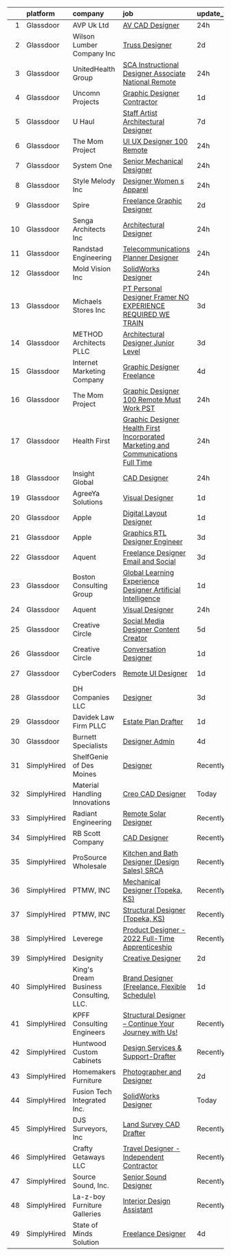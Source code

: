 

|    | platform    | company                                | job                                                                                                                                                                                                                                                                                                                                                                                                                                                                                                                                                                                                                                                                                                                                                                                                                                                                                                                                                                                                                                                                                                                                                                                                                                                                                                                                                                       | update_time   | location          |
|---:|:------------|:---------------------------------------|:--------------------------------------------------------------------------------------------------------------------------------------------------------------------------------------------------------------------------------------------------------------------------------------------------------------------------------------------------------------------------------------------------------------------------------------------------------------------------------------------------------------------------------------------------------------------------------------------------------------------------------------------------------------------------------------------------------------------------------------------------------------------------------------------------------------------------------------------------------------------------------------------------------------------------------------------------------------------------------------------------------------------------------------------------------------------------------------------------------------------------------------------------------------------------------------------------------------------------------------------------------------------------------------------------------------------------------------------------------------------------|:--------------|:------------------|
|  1 | Glassdoor   | AVP Uk Ltd                             | [AV CAD Designer](https://www.glassdoor.com/partner/jobListing.htm?pos=111&ao=1110586&s=58&guid=000001839262831fb151e24adadee447&src=GD_JOB_AD&t=SR&vt=w&ea=1&cs=1_2a6f7e6e&cb=1664608273588&jobListingId=1008173007558&cpc=42BEC95245890617&jrtk=3-0-1ge9650qbkuhc801-1ge9650quhark800-5f97c9f94f7f4db1--6NYlbfkN0BRv-Wc929RsrsSUem9Y6h8brrWFQ-iaB-Blp-pMy6VrcEQM6O4vSQyo6wkqqGAILjsuU26OlTajwT8Zt-5yn63Kw6kQNOSGHeIAokNRr4bfoaFrrQfjfDuOxhus2QZ46X2m62Ke2DWo9CUuYb13fZMUV9l_ooMnB6KtAGSrkNqa0sMG3HIp89Mw6Wzg26r_eiqmGJDNDDtZ2rTyW0U6HNWaSyqGpfamyMDMO_5VpyPhmq97o76xA-U7xJi5yZ5JYhfcSPFBrh7JOdp-vgjFqQsVYMNwBpuWTNoa5S1QFSxA8gVc3eFoKwkZF7YDPH0kgiZoPhWzH4J3aKB34qd47jW3qefpIFA3jSQGYbyxEi8xbgt9dJ_AVQco08Q8kGqe2j0FOANUXUriMIdTjIOVkAcqhYjGbV-0z-HV3R9a4kOAalcKy2HdTSSbun9s79SCPTxll6i0uq0YqbTCIvUPLBsNd1IsihZhjuxUlwpB8NkHErn_p_luLfhJQa1orxT2xc6gXp6UEIfog%3D%3D)                                                                                                                                                                                                                                                                                                                                                                                                                                                                                                    | 24h           | New York, NY      |
|  2 | Glassdoor   | Wilson Lumber Company  Inc             | [Truss Designer](https://www.glassdoor.com/partner/jobListing.htm?pos=116&ao=1110586&s=58&guid=000001839262831fb151e24adadee447&src=GD_JOB_AD&t=SR&vt=w&ea=1&cs=1_5ee61c59&cb=1664608273588&jobListingId=1008168630642&cpc=334ABAF5D42DC775&jrtk=3-0-1ge9650qbkuhc801-1ge9650quhark800-7abc73a33df170f2--6NYlbfkN0C17jCUPU3DTUnsPd_l7IRAizvOVsc_WYBq0rg0c89mOJqlvJ6QmGwHfM8IYbLq-lUc81pR5o5vTQPotX2sKNLfKA1rRk-ntj-Aw8ljJA79UqkLhS_RfyDGChCZLD0Plnk4stRKHz41oTVUgucFM-n4V_5kTr_bETKg0lnQFVOJPiSb5IwXHphy1EKl1s5yOIfkq3u-_2hcLmQPPd7F0HEar3myqYctHelPzU20PMvtNaNH8KE6jIDIlJOwDsrmqCWrdNDH-he6F6CE4oym_lUWcXHa-cLMxnKNJ-abAqXv6qVYwSN2jpaMnMkCyQurUNyJUSOQGTIUbgWYve1FEIfiznmLLHjoKGiUmXhn33m7T7ps4WIskuztypm0ZkOTfrP3BSrALKD4H5l45bugl5LJX-IByEBpdBZ1ksrpWRZppuggWJ1U-MHIocREja0NNXNYk6GFn4I4U9AT-tR8SyCR5aSdrmFFvXpi6_KMQ07_lTmSaOgzWRiw)                                                                                                                                                                                                                                                                                                                                                                                                                                                                                                                                 | 2d            | Remote            |
|  3 | Glassdoor   | UnitedHealth Group                     | [SCA Instructional Designer Associate   National Remote](https://www.glassdoor.com/partner/jobListing.htm?pos=107&ao=1110586&s=58&guid=000001839262831fb151e24adadee447&src=GD_JOB_AD&t=SR&vt=w&cs=1_7c10b093&cb=1664608273587&jobListingId=1008175201827&cpc=654405A9B1E0A9F5&jrtk=3-0-1ge9650qbkuhc801-1ge9650quhark800-d2c67fbee157c572--6NYlbfkN0C8O9VKdOj_1Zh75e9_CvYhSsWVxS1Pvi5WUWhsf4w7FIc3O6B0uG3lT5zucaQeqdTzMgLiHhw_hKxM6x9RUAdZyGzbFQmFqAqk-ACozWmr3NO5UWQ503ibmWiwsjQPiGgOw8inWH8-beFskiWB9ZcZuYww7X1C3AFqQ-ej0RjEd0AZjA60kr_gj8NO-t7oGJYaPsdD03Sjo04lUW28TArSnHLTeLZjOwFFarSXd90kz9tlh1VpbodbdPTbSKoKydcOivVz_OSuYHJI2vytiSx7lDsoGX0ElMHpGEYCmBN8rtFjVURPpFCVCppI9jwiehntKUpToqBVno8u_qmMpknDVEqzNsdJuYM7d0--QxUjJ3ZYSERRNy55JkpQlyBXMScMABpLrefrtf84Q9MGrPlwWDZPKLQcGKKC06KxMJ5tgaeiQIyK1rM3)                                                                                                                                                                                                                                                                                                                                                                                                                                                                                                                                                              | 24h           | Dallas, TX        |
|  4 | Glassdoor   | Uncomn Projects                        | [Graphic Designer  Contractor ](https://www.glassdoor.com/partner/jobListing.htm?pos=108&ao=1110586&s=58&guid=000001839262831fb151e24adadee447&src=GD_JOB_AD&t=SR&vt=w&ea=1&cs=1_372da44c&cb=1664608273587&jobListingId=1008172269703&cpc=AC285F3A3ECA6BB0&jrtk=3-0-1ge9650qbkuhc801-1ge9650quhark800-90846522c68ac9b2--6NYlbfkN0BKcv96LAN5JP5r9t3e9WCk6GBMa7XVoW6HuhSN1eWrgTftW7TMh9FQJxAv04YsPFG9lDf6NFOQvnhDWWqBwZ2HNp02zHSSKUP14_jXzNcyD_xPEmPBcipcmsqxP-xP9NDrEAgpDzotlubbXMpZRUZL1VIV8opCYti-nrHSFgd3GH3Lgn-5WzXFro6PL7qxGQKqBIO0iuSZcJNQ57mz8PtdPlkOX5i6eVgBHOH8Qe104AgEsX3MKPR4S2HV4kF0y-8UfDx1j9o2hwwkjlo5gun8E1wgPISFgXLvwBAtgWPHbsvbqJ9uTEzSQc426QrgcGntanBK544RIpkZknA5LbLdcarPS2HICorYRyxObTk_PP-8EbucpKiVXeKP9D-_ra-TiCttYPmC2KYNK_FJipQAk5gvc9FCpT9gLR2yz-BohTm3tVK8hMAufVZx538g0Lg41hRwbp3koUB_uqJX3RtCweieRkCCBY45Mv1YseltTJW5lvz0bb48kvjhVuuJdVNjZyjxord64w%3D%3D)                                                                                                                                                                                                                                                                                                                                                                                                                                                                                      | 1d            | Remote            |
|  5 | Glassdoor   | U Haul                                 | [Staff Artist Architectural Designer](https://www.glassdoor.com/partner/jobListing.htm?pos=112&ao=1110586&s=58&guid=000001839262831fb151e24adadee447&src=GD_JOB_AD&t=SR&vt=w&ea=1&cs=1_eb2baaf2&cb=1664608273588&jobListingId=1008158422934&cpc=6193B0C32834B022&jrtk=3-0-1ge9650qbkuhc801-1ge9650quhark800-28429ef3067ba079--6NYlbfkN0DdoLzd2nH_jHSLwr2EyTkavNA8xpnfBmQyA5D2SPCveIstByWqgi2KSDKasltwxyfxctkgsP-HOwOdSWhEHutSr9pl1BDh41IUZiravzOsEg4BUKUHZBBfsGybUratl0F9CtrC9DdvGVee0K3CHGdDTLNI56tu9C1qauDIyOB79jeZyTlP80d31ggwwOcbDucXrD8EnewBJrDU8QNloaHJInbK99hkSkqSTukxBdJYvfg5keU3FnL-wgo4ad1vAPPZJSKSc5f-IyPxuIF-ITduY4p9Q3ewglNrfgwXK3d6_GM2rVDmVuFTiVpbvJWaZ7JkJYd3cO2Wl_tftwREq69zk7a2kZFoc4II3JKIc9erQUOrtdXGjpPe2vLDy7olORgglG39nZpJ8TXbTDiP-H3CxEBiC9i_4mtcO0wYN0aD08izJscT2-BD0zHvouKosX4qCEGWWuuSjt0u9cQZWmAvwhs5H4YDqtI3Q4MOXEoa_0whyzL2agAp4HI0b1m91lZRENKMSqrBARkawMTXcPHA4Ra3zjtwxsc%3D)                                                                                                                                                                                                                                                                                                                                                                                                                                                              | 7d            | Phoenix, AZ       |
|  6 | Glassdoor   | The Mom Project                        | [UI UX Designer  100  Remote ](https://www.glassdoor.com/partner/jobListing.htm?pos=126&ao=1110586&s=58&guid=000001839262831fb151e24adadee447&src=GD_JOB_AD&t=SR&vt=w&cs=1_d728875e&cb=1664608273589&jobListingId=1008175658293&cpc=FB7E4A1762AE5BEC&jrtk=3-0-1ge9650qbkuhc801-1ge9650quhark800-3f20cde7bdae6e93--6NYlbfkN0BDp_epf89aHDQhKpPegNJQ_ldQpEFZQsM9OcONMGxWx6pU56EKHF58QjVdAUvn2gUL_vkDbQLV7dAHA4DvaPm7U_EWqD3fRAhwjtEqdcUWYu1T25DdvT5WYZIBKOfgeg8mqKEqbamlYai4qZQM6iH_ecBn7A0hA8odAe_hG98BIqc8gARkeQHNpaNdr2lWG_dZlWawM2ebc-vjxmNaN1SxEFx-24d7QCMynS2atgMZATZN0yIvikNkR-AT2NrOOg_iezN1KYZvqT9t44t7lUzd7GthqLWX8nkuFs7gfkJ9CAeREBnuhTxZEhJpyXCtLRfbolr1qvmGlxzwrIDEFsz--grVIRw_onFlS1iu1qFBcH9WKyIEgbWlYPeiZT97xgbkek4TFFP0tKWslQVtBMz3ftRXrDj-7wOVdzRe6sgN6F-A5q1gOzziHn05WkbJl7o9AfdgNF0Ue929Ge7VSPookC52fM7iXFiqIB1MflNldZyDJ2jbNILPqsLb3aoFJu79l7i3LontzUFvsiQBpnxdo7GErkoBEF29D1I-BJ9eY0xnh3y8Ur0x_PwK09KgD_9Yl5yD7g-_BA%3D%3D)                                                                                                                                                                                                                                                                                                                                                                                                                            | 24h           | Remote            |
|  7 | Glassdoor   | System One                             | [Senior Mechanical Designer](https://www.glassdoor.com/partner/jobListing.htm?pos=118&ao=1110586&s=58&guid=000001839262831fb151e24adadee447&src=GD_JOB_AD&t=SR&vt=w&cs=1_5fd6e636&cb=1664608273588&jobListingId=1008174751614&cpc=A356F292FF34F670&jrtk=3-0-1ge9650qbkuhc801-1ge9650quhark800-4b607db557c2e22a--6NYlbfkN0AXtvPDqDev6liskt-h_3vAUEMM26GmMOlWYCAn-kvNiZzopGGRoYPEKK3mXgjZYiqQ6_Vq5aH5LDlbXcsrtLw32YmvrS7g_NfQ3MXFWUI--LvjiogwtJm6WB-3tAIp38ZxpE3MPEHB1Lzv8aXS8AdI_NbrEE42mRIcCczawR3AjZD7m0b5ldicqV9YITpTKCgPW35E-dL2LFV4z-BVRIhhq3KjOYcMUUEqfn3VszvUan-rSOVid5fqsKTt7qCdltdhFpR2gMxEDwKSlZPZnGTwHEOt_BP5YwvZMXvg5z8O7av4I_Pp9BsRGiktmcudqTO5nfanIWKE0r3LgYCtR2U1a_mu8nyZE7RtSmS0pK7FhamZMre5hJn1I_SDGIZMGbtzsQSGZhvl1kItq-mFB5SI6t6n___uuQhVPDamhnPOgm4VMYtrjpbBBmpUDehUWIDpaOd0fpqiCGzTqtlHDgb5HVo_i06wMVjkclENBYixZEZP8wtEqza2BifInDQl9Nvi4oDpJ_wtXVfwMYd1w9cZD5kLqh_8x1t0DnF5Gzi6QWWsoq2TYgwnnfY_8diDAi75mrpOdPFdwOPEs0DOlVQRyeoCgZLj99uwYiZvqxJuHQ%3D%3D)                                                                                                                                                                                                                                                                                                                                                                                              | 24h           | Pascagoula, MS    |
|  8 | Glassdoor   | Style Melody Inc                       | [Designer  Women s Apparel ](https://www.glassdoor.com/partner/jobListing.htm?pos=103&ao=1110586&s=58&guid=000001839262831fb151e24adadee447&src=GD_JOB_AD&t=SR&vt=w&ea=1&cs=1_e97f6a3f&cb=1664608273587&jobListingId=1008174827057&cpc=C63BD00756FD6F58&jrtk=3-0-1ge9650qbkuhc801-1ge9650quhark800-3169efe15ce41157--6NYlbfkN0DAFse7BcGUuVAN8m3NgtNYNI_Bbe_-zZ5ig5FCSdS5jd_c9WQtZY2E_AY4uVboHCKhgj6LJqHOkkxKNwjBZDydDATQGp6S6hsPUJ33WvvhWsb7IHKsV9k_ifOgCG3qiVHQ6xfq8uFjnRRrICEw58eq0VLOFV55TDHn2ltb5ntwZsw0Bt2GF57fxT2NMeycKiJakz4FUHUqtrVSyOfvDhDr0yJs_qqTCL2ouokeDxrEdAahFMjSKSs8yENuUo-n69rYMfutE_e0JJI9mRkJfyAe9n_17l_nkMetr5guRxBhCA5k3J-q9cTOOsLs4KmomePYaXqoKxVzJqlAMLf0RQ-SM6AIiReBuP9xilF5wjDm7RozgUK3Nh5IrPrR5zwhAGIYYAGt3OW3g4wlzdV3JPvPEqVavLtHzwJ_hL8vNgQSKq_KaH1y-kG0qltD4IFLWa7Bp7P-Yn8Qbp2Ev_cO16IKlUmEC6GxjHKm8SxalMZ9P3-QEspA6SG0Mps5a2LI_2cVth5Gv7KAyw%3D%3D)                                                                                                                                                                                                                                                                                                                                                                                                                                                                                         | 24h           | Los Angeles, CA   |
|  9 | Glassdoor   | Spire                                  | [Freelance Graphic Designer](https://www.glassdoor.com/partner/jobListing.htm?pos=115&ao=1110586&s=58&guid=000001839262831fb151e24adadee447&src=GD_JOB_AD&t=SR&vt=w&ea=1&cs=1_d7d06675&cb=1664608273588&jobListingId=1008168176401&cpc=AC285F3A3ECA6BB0&jrtk=3-0-1ge9650qbkuhc801-1ge9650quhark800-0a7693cec2d415df--6NYlbfkN0DeAJW0m2c6RRYZ8mDkAfiRHtRiJ0-kxkQVsAadI3fnKOGp_QxXvzZMVjx73-hM7tPL4rGNIGpIvNxjZDfZ5ASMlZXRqYXSdvBzYLMPNTRfPsz99QAZZlQQ-qg5zLdJfFnCV8gtIYLEdgE60hk1CYz4D1aE0u49Aa9-RqNuCdkbHL2e2NNbaJB8aHifFsxl1vBShq72Z8nZPTr2nAc_IOvLurAp4leEiRkKkxaIidyNzGuPX-OVt19SDuBxmnqn8SkVFtYs5gipDra3HL2C6aEj0iALde1NRrEB_2Trk-U7PMC8zkIMAWoMWomDaFbh3n00fCwIqT9p-cqEmOCkX3NMlwXrpYHSVopb2KLAM_7jpmTk8jQMEvjHYj2SWyRmQk0Eew1Hyc6m1GBgxo4VpYNkMh9Ps93CauYkhGg9ivzqnGA4j6kJ4K0k4Vcf6eg8myeaBBGfZJnWQG-rpg7nrsH-LelwRBjurXcNQMbAN_mvmyILrYFDiHwTRDVV4x7NpKY%3D)                                                                                                                                                                                                                                                                                                                                                                                                                                                                                                       | 2d            | Massachusetts     |
| 10 | Glassdoor   | Senga Architects Inc                   | [Architectural Designer](https://www.glassdoor.com/partner/jobListing.htm?pos=102&ao=1110586&s=58&guid=000001839262831fb151e24adadee447&src=GD_JOB_AD&t=SR&vt=w&ea=1&cs=1_272d44c8&cb=1664608273586&jobListingId=1008175613856&cpc=3999BE48C643E528&jrtk=3-0-1ge9650qbkuhc801-1ge9650quhark800-8a441f4a4b4d0f26--6NYlbfkN0CiofGOeT0RP2QDFJUipuebuPSM96wGWIVOZu9Cgd2iQ5P3NOklK2evfwIjNW_yavrZUCxqZaCRlfWo6NgKp2MlOPZK4cYpVhP_-4BQrBfeHnMUY2-68USzjabuDo6NVsF1EY_ctU9j7ISGxm5io8u6lSS63_Dk6AgJk_bEOAowuV4LyrK5-lx_QpHmTYAcVLZJr1tsHsr544Okc85tGjKtSSrWyj0ROMPNHWOLqYblgB1WQURbVF919GvrVDToFl7gaOmaQh2S49isIKIwWHjuJq784Ua59cYpcmzrqV4eZxdCQ__CAwnZ0-966w_hEXU9prVfhhwB3MO76sth4SUpophsaVZx-vHPQcxMEdlfBqUq7Xtk-u4cbWNxXT0QiqjC8UQr7aaCUaONmU5K6qlCMzQ9PQSLAdgGjVx-MlohZQlDDIEsFnPhekMDRCiXac-nYsypvVSOJz03vig8-NX3BECpcr1IFPh4JB_iiIYosnHrd5eRjmB4Hg7Nx95q4e8H8ykT7vJhaA%3D%3D)                                                                                                                                                                                                                                                                                                                                                                                                                                                                                             | 24h           | Chicago, IL       |
| 11 | Glassdoor   | Randstad Engineering                   | [Telecommunications Planner   Designer](https://www.glassdoor.com/partner/jobListing.htm?pos=123&ao=1110586&s=58&guid=000001839262831fb151e24adadee447&src=GD_JOB_AD&t=SR&vt=w&ea=1&cs=1_3a54da26&cb=1664608273589&jobListingId=1008173932895&cpc=F4EED0218A761C36&jrtk=3-0-1ge9650qbkuhc801-1ge9650quhark800-89694e82d7dbe213--6NYlbfkN0BDx217eft1lC7uqItkaModCFPNh_e0lnHdKkvEJecXwu4gIqA7CFTnvSYR8MShG5Z5_30_79xdadNZNHmklkmIU8HOmwnkjYGGMbySfrRk3F2q1DRu5K0urF2889sxIsp2qZW0mimLZ2Pmiri_z5pOigPe6xLPPzagRI0uLWpuz0A_JaIP_-TkgQkDj05ASVQd86_K_13CHxQYhEpn1SMBVGKerxEf_gYywEQVzqmaNwabwRJtHwnNVRRe5lypyVaUjvs2gb1mR6rolm8HBvci3OUhPZS8XaWIoUwiAFb2gpQ761-dhk1b9eYcw_RwyvI8_K_ls-Us5sqKhbTvxCt045y85FSCgzjhJuia_WMVkBLI5bJMs7fgBVYGkdeGbqExUZThe6sMFBfv3tu0AZT2hB9eZXaLpaAggw2AT0x6GRX-kHl2P35xM-TBNggV1bkqY7QAlry3N3ef7oe0yoT1NI3j45R728OVkleeZpNjZZCllzLPwdMtJmoIPdNSp7fhEayPuNdCR6uBaYOSTamNniIDMBfq6p1vsw8wjl-hkyokh0Rg44-8Krak-Wc82EZqveCJRGccDt3Bjy3gvUz_MLUwf3mOAquSnPtvH63S0VtxMkYab6CIKzYKnpp25MQFXX1sqgzChWDp0Isg7ewcBwqDSVk_jBU%3D)                                                                                                                                                                                                                                                                                                                            | 24h           | San Antonio, TX   |
| 12 | Glassdoor   | Mold Vision  Inc                       | [SolidWorks Designer](https://www.glassdoor.com/partner/jobListing.htm?pos=101&ao=1110586&s=58&guid=000001839262831fb151e24adadee447&src=GD_JOB_AD&t=SR&vt=w&ea=1&cs=1_8d213d6f&cb=1664608273586&jobListingId=1008175383038&cpc=3B453408E5782294&jrtk=3-0-1ge9650qbkuhc801-1ge9650quhark800-8ebffd29158ba620--6NYlbfkN0D4nuovUOU2dPryPr7-xanE7ZFWASvaSyNm3BqXIbrO0vPIlxfCXenSSxBkWyXDsIxwRxslXSeZDItaHxj_YcLkW6fYlvEjXIyrMrgGLTFoAKX4z9UeT0HrW1E8Niy2E-ebi-SkgErqNfmrnISfQHt9b9COqPOHkzN5mav5f8BMsG_65YuJhME8aux0yCB9ohXRKKPkqhpPZ-A3saJXJZn9_6dAZiYqVD17PU5iuZ-bDWB5yFtbip6r_T1M3MsyWuN71B-tqdyEh8MFC4RsNXwlDxWRCkO4MCMcpOhJWl90a7je8RG17RywW9lOhEYxqH8t20TuunF2pDaSjhRJqzbVszQAaZyPQZYzLn1hdlHjt3LqMd7JpmtGbdoMpKyxf3-H4-SzVXktECWzMxEsi7KzOTKSTD8LxYso49-ew-TeNpPRfKuzdJxUL48ATXL_uhJk04FrnCcXvs-4MQjuTdjDyPBbLgnB5sJL6zTNQLLM8adh2kttR0WpBgnpCAjGHa41nKUg8H82tQ%3D%3D)                                                                                                                                                                                                                                                                                                                                                                                                                                                                                                | 24h           | Lake Elsinore, CA |
| 13 | Glassdoor   | Michaels Stores  Inc                   | [PT Personal Designer  Framer  NO EXPERIENCE REQUIRED  WE TRAIN ](https://www.glassdoor.com/partner/jobListing.htm?pos=119&ao=1110586&s=58&guid=000001839262831fb151e24adadee447&src=GD_JOB_AD&t=SR&vt=w&cs=1_53aef888&cb=1664608273589&jobListingId=1008164564686&cpc=6FC5BA77C9A4CD78&jrtk=3-0-1ge9650qbkuhc801-1ge9650quhark800-c333f386c95944aa--6NYlbfkN0AOFw-YaceyPV1V2kprHLZbtLl7-eeXaDc6_Kczxv4djvGN8sdqDFgpDEA7DhbyNazHB2sregEVs3fgNkukfRYt1uLp0aBNRj4FC-uVyXk8a0RF8EPWfDeT3WvyUSj1rgTuR-JvlGOTSIH7WuApohhzMuj_ColLvJUDXOOeNNpZMxL4TC7SiKokBKBbp4naUFjSWX9tnFeIs-LvIGzCJAutznGIvyRpR1hdea7VdUe1cTpvNLmNDOIR3hj_jmr6xGmh9Hwl2ILqsCL1nxvfd__9t-2iA5QkUQ_6YH6ytUTUBJp2tLyw4ZpvhmbkDChT9uKs12gpYa8qP-ANbOOnFX9yozmdgSphpzA8P_T5kirmpfo5CSbWd3k22-gBxinOfyoSwBYRkUy42BhYoFF0R7sdj3dTgmKz9u38XQN-Kn_djMzkHgAvBoBD5pU5tpWwzGdhh1RVOKg70uFV2pTrif4zpycRYz35fc11vsaAj1U4kUX-7AdrrtXSa2E-cfv4Oip1DJI7VhaqNzBsRsu4RCIhyW9qQyh04m9LnPUit5tm66isqi07Qd4TFrdJyZ-y1zTTR5w4b1Pi_7aX56ZZ7JY9n2Ixn-VWF720SPE6uHvmh90Ll2B_FS3P9hy7G1Zz3ok%3D)                                                                                                                                                                                                                                                                                                                                       | 3d            | Jacksonville, NC  |
| 14 | Glassdoor   | METHOD Architects  PLLC                | [Architectural Designer   Junior Level](https://www.glassdoor.com/partner/jobListing.htm?pos=109&ao=1110586&s=58&guid=000001839262831fb151e24adadee447&src=GD_JOB_AD&t=SR&vt=w&ea=1&cs=1_fa62f349&cb=1664608273591&jobListingId=1008165302403&cpc=9952A63AB06E78AD&jrtk=3-0-1ge9650qbkuhc801-1ge9650quhark800-f9dce6c78ba47d22--6NYlbfkN0CO3DEfAY9A68AIVwcxeRGvQUfeLcLgbZIyCfLEHxv2SRUguGQXX01tUzENjghuhaQHQuA7KkMCqbvHtt6pqHIQQT6og5MPzlZ_kzal7oTMeoRhvxRx0zTISGet1tqd_zCozlq_F1wPdSktW57OBvqQPerhuNmfKO-sVgu6iaFQ-nnb0RbS8hEShM3_Stgp9dV0nkgoXcMrE8B6hKQE3AUXf_8Bfa2E30lY1wW-d82WVnEbnyZsF_OrUAe10lWGO66prV_3IdudbpRni_L_r1y3GjHal3TTd2aPvQf5vhQkDNf_X1OJz8r1At2cW-1GBvvYg6mJPfSk1y3wB-et1KFWc5gcTNAnmItcgDK8DKgobEByagZGZalkVWYr5YJHpp772FZK1FnSmWD5fenffnSujCTJQ7EtBS0t5kJHl3DXf5E6S-i4-kKcWBOmW1VDTq8I-znO7I9ntiWYa5WuJYbzl9XvRTr0gizeaX_KsUsP9-HJErKVDgGb4cu2am7H-ChhfLPOPH8Jcw%3D%3D)                                                                                                                                                                                                                                                                                                                                                                                                                                                                              | 3d            | New York, NY      |
| 15 | Glassdoor   | Internet Marketing Company             | [Graphic Designer  Freelance ](https://www.glassdoor.com/partner/jobListing.htm?pos=106&ao=1110586&s=58&guid=000001839262831fb151e24adadee447&src=GD_JOB_AD&t=SR&vt=w&ea=1&cs=1_7e21baac&cb=1664608273587&jobListingId=1008162849349&cpc=2CAED5C921A5F994&jrtk=3-0-1ge9650qbkuhc801-1ge9650quhark800-5763591bcbfac8b2--6NYlbfkN0BEggIPgECXEIDbao4baGYYSiZx27ICahiuxTdIUCTSXbr3urEsxSQi-x_zbBUWymnBW8nuCrIjxo6pRpR93yuciuuESCUUyNYKO40tg9kDk1gTF98Vp5sznYx981ns46ycbyKPYVEVswMQ2m0FFr-7D6RMr_F5mbhXF5_iSQtOVdpHKCTYPfg5ug-lDXSuJnQnVw3JyRhodmPwEMpKECGJUwH8Wzd6nrD5ErqPajr-9X8Ys2Ydu1cRgp6mkAAK4neLLlc94sK52nkKLsEZ0Xvv2xXbIRPRvHICXZbiiwADTbf9RZq78pUCQNrWVo9PgJWoaYztSt8VCqUJqEXtS7zcVWx3X1-8bIhae3KXKj2JKKOkjP1BMmG-Ii3V9GvyMv8iP7nQQjDG506uCRUhwlp7YwvCqOVRm61Tqgb2CqpgsQw727nz0y5EqVtT0_YPgGpTR8UYfTFmDCtQF_c0SY8cR1V_E_YoAyb8tdKepHscGt3cgSmlNhJUtvCJpTjd6XfDyrdWeIB2Gg%3D%3D)                                                                                                                                                                                                                                                                                                                                                                                                                                                                                       | 4d            | Remote            |
| 16 | Glassdoor   | The Mom Project                        | [Graphic Designer  100  Remote  Must Work PST ](https://www.glassdoor.com/partner/jobListing.htm?pos=125&ao=1110586&s=58&guid=000001839262831fb151e24adadee447&src=GD_JOB_AD&t=SR&vt=w&cs=1_6e83b433&cb=1664608273589&jobListingId=1008174906625&cpc=1CBFC3E34E2A31FF&jrtk=3-0-1ge9650qbkuhc801-1ge9650quhark800-be9b63d85c896383--6NYlbfkN0BDp_epf89aHDQhKpPegNJQ_ldQpEFZQsM9OcONMGxWx6pU56EKHF58QjVdAUvn2gUh2hLNM1TjGC803JXXZh-gDZK_AAcLDi1B_3U2qZzMGE-XSBvR363kXOGi6fKIRH_xB2xFgIvCSTOGpWmxtuFDnDlRbJoWZ2k25dmsBa0gAmbn6jzQtbOGHI1GiVCPkIqWRe6CWyADDNSNq0DDdnphQHe2ncxd_HYvAxRQEUGa_0rUUBKsMDKQLmCW1TSndiASpfY4uW1gZ49ysQKlGPdgo29f18RdHbQMio8XMS70AJxKwPW1ozMWJA-0FVohRqeKM6hyHT_w5pIyGQvGTTqIIHaCf_W2J5Gqr01PH8bleYMKNCW1CvtBvdMMf6mTfewRrLo9TvKStBElN8CMfBdN1B6GFimU7hXXFUmuY2J3WulwB8InciI_dELhw4D6ORAh2gm_SpbkQJ2vBXZmY_Aln6kUgcwRQPEakiVvKusCFpsKDjsMW-ZNuegRL6SgErpGfaYz_01UASzvEMGAEKd-ayXNivTSX6jCXVTpzAxLcg2LdEdWO_Q4xSfRfAGaFcrNK0VW0L8c6g%3D%3D)                                                                                                                                                                                                                                                                                                                                                                                                           | 24h           | Remote            |
| 17 | Glassdoor   | Health First                           | [Graphic Designer  Health First Incorporated  Marketing and Communications  Full Time](https://www.glassdoor.com/partner/jobListing.htm?pos=114&ao=1110586&s=58&guid=000001839262831fb151e24adadee447&src=GD_JOB_AD&t=SR&vt=w&cs=1_efb0f422&cb=1664608273588&jobListingId=1008175925609&cpc=4F748F1840550ABC&jrtk=3-0-1ge9650qbkuhc801-1ge9650quhark800-b4a62673143886d4--6NYlbfkN0Cx0dKoglBOZMuCAl-7sYW5L4stdOsXcwizVGtv7H01lcuXxLqW8EDe2jvlgjmrU3wfZSsP0xk2ATenb-oFUYF_duTgzboNwu69hi3v02fI33ShfBvs77wAgfKTNR6AVMysZYERA6lVgVZdQUXr8QJ6F7HvdH_RmN0rOGtT8ahSqXhU0JJttkHiPnjl1e6CqpXBdH1IYk20_jnRjCUocQmI9Bc91IDMKb1u1n431d-3H8smwcbT8NqdvOtCWU1B3gihluAf0KFg78Wx3LD8EkASGWvdy2CGriYJz3UdX88v4K4yizqehgtuZ7BQI85vniEDiBOWRFOkguQ0K9XiX2FmOW5tt54yYCX58UPvWkPA1zo-6ei4LQWbKhBc0E_FbbgnWv6tRQSUzAeBGoGS8YwYn23tqj8FuIqFofOQQzi9JEUn-yRrkU_FtEDICxYC4kqvgwea7lBqCkLwI36lQXfmnBKM9gwxfF6GctnJFp5kzeeePT8-28rwedIdOH2xbqwOyD09vxNrBPjwVYKVGL1BErd1utUFe24%3D)                                                                                                                                                                                                                                                                                                                                                                                                                  | 24h           | Rockledge, FL     |
| 18 | Glassdoor   | Insight Global                         | [CAD Designer](https://www.glassdoor.com/partner/jobListing.htm?pos=122&ao=1110586&s=58&guid=000001839262831fb151e24adadee447&src=GD_JOB_AD&t=SR&vt=w&ea=1&cs=1_5ac6eebe&cb=1664608273589&jobListingId=1008174012517&cpc=AC285F3A3ECA6BB0&jrtk=3-0-1ge9650qbkuhc801-1ge9650quhark800-8549f5ab0724e8f7--6NYlbfkN0BKkHZu3wF05EeDimN_p6sYpKCMArvwa95YdH7UpkaBCoSUOkIYlUzfXy5ApT4Kkb7iJYS6FEe4yCaxGcts7DWTENUpGq-Xud6yO7U3qp-aAMjHuQIqlZEhQ1EXyZBcb06CvzuLGw-tdzLi20V-BEaxrdSMd0E5vIp6AT8yVaJl_2O4jnyuQE8-QP6X1sQtfJL7zX_Prt26TLQ-_YMPgiMyLR1_wegXeGFpj5QFp4Tj6QO420H_yUaW0AhLD3bNEWkGGhaGqMqfN88i-9j61Az01hXf26kcORWgytd3AYTg1hwrVzltmQeqY6kpM9dsUL_fKsAL7TXnBNj27s0NrvY3Bu8jRP9lPtHfegC5waT9bLCC9wJklZvoEtZvG4wpItS1TVQtNaoGXmKEno3ZPESNBHoj0bsKSgN-qm8CtAv19ok_BXzdPfG363VDDg9mkT_XqQCXgFFOSNf_uX9m04bfIMydU5GJbVbQOUG8JYl4C9eHvebEe1x_)                                                                                                                                                                                                                                                                                                                                                                                                                                                                                                                                   | 24h           | Remote            |
| 19 | Glassdoor   | AgreeYa Solutions                      | [Visual Designer](https://www.glassdoor.com/partner/jobListing.htm?pos=104&ao=1110586&s=58&guid=000001839262831fb151e24adadee447&src=GD_JOB_AD&t=SR&vt=w&ea=1&cs=1_e544e777&cb=1664608273587&jobListingId=1008171370007&cpc=8795CF9063CD573D&jrtk=3-0-1ge9650qbkuhc801-1ge9650quhark800-6628813715290579--6NYlbfkN0Dwb_YIohz4zuU9-hizYTxpAJ9-qZQvsILXUPhgrrTAx3rzAG8rbA4JEAvZWnQch_pwfTg133gyuCZlIGUqTa_LcsIQj2gEcCE-_TS1GvFqGTvkteBxDZzDSPPzHh85m-XJvFnoH9KTN9O_Qu3svYpr6ZGGgiQji_eKVd6LROsZAo8glXCqQAHJvHwuFsUvtH4KIawltbq9OGccuqPjEUmY2HUffrXfFueIa5fDlXLYMfwYTlmqESXA9yQzmRJlmX35RDf-S1fVzyh-RlsxH42r-ktXXQMK8NDx1Hd1hQqw-BH3l51LGihz5b-c9IiNKTH0es31Xj1S8uRvfsB3kfbqNUwL9CdW6gcm0XlnU0AdJYOeuu_x0Lgfttdz9mOK7k8pVF91TPJL-BotUGEGQIkjlVCrXPJOh5g4SXhE_j51X2EY8so7J6EWPYp8pqm0ILhA9RV4OVUVYU2Qj6a7sCc-M0dZ9gTGgHwuD9-d9o3X48Wf1WjvbeW4WL8C71BOp2I%3D)                                                                                                                                                                                                                                                                                                                                                                                                                                                                                                                  | 1d            | Remote            |
| 20 | Glassdoor   | Apple                                  | [Digital Layout Designer](https://www.glassdoor.com/partner/jobListing.htm?pos=105&ao=1110586&s=58&guid=000001839262831fb151e24adadee447&src=GD_JOB_AD&t=SR&vt=w&cs=1_ffecfc84&cb=1664608273587&jobListingId=1008170405836&cpc=C4A69CCDBB3B9599&jrtk=3-0-1ge9650qbkuhc801-1ge9650quhark800-0a6953d018dba335--6NYlbfkN0BvKrLyj5gPmtZO9T8euul8TCxuuKNOtzRJOomxnwSEodTz2Bc-sPZlSXfvz6ygy0spBDHU6Fvn8L_gFRYMe9OzSvyE2rPQY-OfTdFzoYBiXgO9ISFteBcdFXsgr9JajkRTi3uNYPsNGyY9ZnCYYeXW7mHpeiyPpx81xUxlWIOzZoKJ2r40VMT-OrISkjeT5IRYf_eGLmH2dSPRAODl3F4LjVMVRSJ2cyLF6GiMtGHIyTvTcnB_1amlEmEmROGTUlV6N2Bs1SYPCG_WshtAydttKfpID5fFnpsE3eKsR3K7StDtHX1bs1LqgoAv0WXQM3nUQtZdqUNXhKFcIH2jaHW1vt64KsPGStT6CuZQUjFL0xHFUqVrrpCPoTqPWDNTpmFdZNosCwZ0FGGYsmA2k_aubkKJ1hLVspvqYtDYd4oeh-bV1Z53qXERLRPJP94rhBj6OR_s2jY_vOJe1cgcm0bSDfjY8xBj8ZD5MInSrHhQD95NsE4f0zkfvZbQZUmZj1tCldi3DBWwqyrhiXBBxR5dTLqAteeDIBSBDLXegDiCFilkWvc_8SK5NZJgI7WGYXT6mSEitWJP2W7cw5Cqgjn-B9akIZp7Ub49QqQNw6NRjZkYne7k7tjM67lgKFmQc78shp2eQptSHB07zo9EpZW1b_hLsGX4SMnZ5z5nqDzL-xq8IUtnmQgZ-wF2R3hYUvin3see8uoYTjDrcGgAsKVQp32oN_7uWdVgDf4RWl9YUsGNokegMdzGRk-7sokd610SJslpwMuPtSctF172eqNXBKC4gh-IpTPFvc1l_PPpqbPRdBK8-ne7YcYqk1tBr4or7P3UwCgEgWaHna0Vt5Z2uaBMUUdhD4tTdBIES7w0a2TtaCKaGb5Y94s44RHRTpLcFl0z7DtOPXWwrhL39gjjb6dD5MoG2y3dnPPQim-5SmKbV78_stpgCUOdsVPwhSrKC_pkltaYFA%3D%3D)                                 | 1d            | Austin, TX        |
| 21 | Glassdoor   | Apple                                  | [Graphics RTL Designer Engineer](https://www.glassdoor.com/partner/jobListing.htm?pos=117&ao=1110586&s=58&guid=000001839262831fb151e24adadee447&src=GD_JOB_AD&t=SR&vt=w&cs=1_fc7d0d68&cb=1664608273588&jobListingId=1008164708836&cpc=451933188B21919D&jrtk=3-0-1ge9650qbkuhc801-1ge9650quhark800-4dd8b73bedd00909--6NYlbfkN0BvKrLyj5gPmtZO9T8euul8TCxuuKNOtzRJOomxnwSEodTz2Bc-sPZl6wy0zhW4OOkGjLWA2ZaO6fowFHOXRT-e0ttVVvfH5hr6o4BAf2l-V8YNTQ3dmo-OEVNP8aKIQyXuy_KXP_s2gfGkQuESET7IEmOkvmNM8QDA5EiXd3v3FaFy4temjmSUbXHm1qVKJwkPmZGDTtcigHiMY4CN8ZRzHI0KYihbC1h5O8PS8QWzWkWY0o9XS4wfQBBG-ZR3_kSBEioaG0SmknLGohVbC56J8ECj_ly5xbzV8q3fQ38Oc5y5IKf2x_ISUCNbt8PFD8clHLjSePsseb0VIaRD-6ksDcU9LX0eC8e_W-QeKNv_J7jYzsfuOcSR_vhzR-OWeuaQNE9OZYWPdjqq7F5sio6K6l5eoCM6Eu6YS2ftdfoX2pUP9IXIf2jSaw-XpHSPBOolNshABrfoz22EOQtfLPCI5LkKc1VpSd-RJh50XXH_8afJrccR_uAts--grG-mjQYws_ZiEuy5V7ugj6O2vsffUQ70EHVdf15xQfYfFW-mu0WSmbCQ_FXDNTQ23Mtrkjzx6uK1JbpNCMeCBEKz3McjnCiEUyH3Y7fQxPPU2XCM8ls_607LMk_RuocD7qSkHMwBtqf7fvWreMvzb215Sl5hbOow_7eq4NmN1UGBNlIelxR_WR5uTP7uBtXyak36ujv_dRGjXy8Nui75-gVwxRtcOBnVGOGyhPoDN8LDaTnz594xDr_GRqJNUQSSBS6ML1WOSWjto6JmVJNrYDcEXRKHFU8dWgV_u76rxX4j_2GW0mujBXmE5jmFMNJrYTuk4nXHC2EfhDriWqFlJRMlwCw2radsGd5M8K2z3obxmnK9NyeVKPJ4rcWxblNK6uhU3It55cvg7Xkki3I2r76kAZzXL1QHwj1_VNBiPMjF9OAmTVTMyl1JAeM34Uw1nP7WK9CCKMPlbSKZDCTxTwMVd8cd)                      | 3d            | Orlando, FL       |
| 22 | Glassdoor   | Aquent                                 | [Freelance Designer Email and Social](https://www.glassdoor.com/partner/jobListing.htm?pos=129&ao=1110586&s=58&guid=000001839262831fb151e24adadee447&src=GD_JOB_AD&t=SR&vt=w&cs=1_7ceb49ca&cb=1664608273590&jobListingId=1008166263396&cpc=2CAED5C921A5F994&jrtk=3-0-1ge9650qbkuhc801-1ge9650quhark800-5fefb7ee0ef75b48--6NYlbfkN0DMrcEu7yrtATojKJA7cEzGQ3FdRGWLh0CZQInL4ECGI9gD0Wolx9R2EDT7B77c2cTl0x_oT4u0VyXWboOgp-kNsmrC-BXQzGbukCyHrpIqS7WraI7mLIyqWQP5Eh8D_rrc55GI7g_VYXShykTmlCEn1wmEnWZ4v73tWysc0qiH5o4Zfu1hmJ7jx8Px31E-UCNsAhUA3iIoe48VM69mJjTElE2jyhJKckZZp8DuvMP5s6OlTAqoz9wFadUMfm7WN6HMMajUANC2aiN53bgAuWcfdh6zklfiA583-AN0c0smhkBA5EXlFOegbhOIeKsjnehJHCjS4p5f53A5JgNwpCL5Z400zuDy3j_Nmvc8f2Nh6uLySsSfY2OHtttkEs7Up4q1HvLDSOQ703VRC12ftQZoEySnZZE60je4L-KwrnfNoP2njN4ulv9A3ns5MAx1AUN8xzLejV2TbBPNBK96n46A)                                                                                                                                                                                                                                                                                                                                                                                                                                                                                                                                                 | 3d            | Remote            |
| 23 | Glassdoor   | Boston Consulting Group                | [Global Learning Experience Designer   Artificial Intelligence](https://www.glassdoor.com/partner/jobListing.htm?pos=120&ao=1110586&s=58&guid=000001839262831fb151e24adadee447&src=GD_JOB_AD&t=SR&vt=w&cs=1_f41d7356&cb=1664608273589&jobListingId=1008171600209&cpc=3BA4CE39D5B5DEF5&jrtk=3-0-1ge9650qbkuhc801-1ge9650quhark800-181596074c43b34e--6NYlbfkN0BRT_J8tESNZROimpc0WyD7EGfhllYDKcBPIyLxids1TeKgQJg-T55VMhHEMJxayUuaX2TZHGhxCotHowRHwOJZPd1X8SqhCpbUHUKcoWB5gWyIFGHrijV9FCjbR905nwT1zvhUyrqq1C0HwVC56cFLLcZEi-dz7eHz49Zq3-ogMsF-TfZxo1NSne2j5_pu8N-wy6WWtkVQT3JQopY_VpxN50XMZz-41P6DuGGCosLboHHuUnJ5KBidkYdzNZLZNLiHyxIQ9SrZqKW2JGGmtsMATH5sd03Vcbd9Tul10cfWNlCQBVbUrLPcpGsOPcb855LU6hbLo9SvOc5Krx0YXIbn2DO8BF8NsCNcQ0IWdtOLL3ikY3OnYRsjHGPhqJQxx-YPU0MPfRLgxyGYq9LNN_QVqmc3fKCWO6i1gfWKTQaW1IIjD9qcvB1AXZGdKR24dj4YYt1vWVemgWCYRKQbJNFaudIlB0Gqx2jmUKdvGb_wZ8v3G7tA4Ez4zVu2GklxA7o%3D)                                                                                                                                                                                                                                                                                                                                                                                                                                                                         | 1d            | Atlanta, GA       |
| 24 | Glassdoor   | Aquent                                 | [Visual Designer](https://www.glassdoor.com/partner/jobListing.htm?pos=130&ao=1110586&s=58&guid=000001839262831fb151e24adadee447&src=GD_JOB_AD&t=SR&vt=w&cs=1_7008be96&cb=1664608273590&jobListingId=1008174089700&cpc=2CAED5C921A5F994&jrtk=3-0-1ge9650qbkuhc801-1ge9650quhark800-07e51c4b2e8a19e0--6NYlbfkN0DMrcEu7yrtATojKJA7cEzGQ3FdRGWLh0CZQInL4ECGI9gD0Wolx9R2EDT7B77c2cRg3T1jCVusovn1qz4hoOH7Pndxe8sHzH0yfXk-5y7B0wFP2X8q1Je99vYLP5o87jZ2XusKAgFG7n9sKzXzkweDS9AmIneJciJmvHsRF62aZxGTrP6CwNjETnXa47h9FGFls1gSDsxFA-yJQPSK22GhOHdIjWw5Do_2_pyeYZ0CGx11cqO1H7pBzHILN05epUezcNSi_Y9vtiFOJxyUBN8lK1eiDbptdNyZpUv8BP-eSGzt6S2f_vLC8aEkFMNI1k38HqKCIzoqjI6hd1p33BA4wyGbu55M3UUjfI5qwj37o4GDgdSNtiOIu47VStLi3lYUn9sFWtlzpKT5NO5yEdcuzspavNQw0SoEpJtb-UJ0P1wM_Np-t5POzsbAOSLSDZoG3HoPPtNliSbBfeBHV-pf)                                                                                                                                                                                                                                                                                                                                                                                                                                                                                                                                                                     | 24h           | Remote            |
| 25 | Glassdoor   | Creative Circle                        | [Social Media Designer Content Creator](https://www.glassdoor.com/partner/jobListing.htm?pos=124&ao=1110586&s=58&guid=000001839262831fb151e24adadee447&src=GD_JOB_AD&t=SR&vt=w&cs=1_5eb5d078&cb=1664608273589&jobListingId=1008160429794&cpc=A65DF3A704A48F9B&jrtk=3-0-1ge9650qbkuhc801-1ge9650quhark800-fc91e2e702dab2f1--6NYlbfkN0BPwlZa85gbT4Q3XYQoU_uQn0Qmw9zd_9UNfmcwtqAVud1yvyq1Z4UAlx1bxhDUi3KZ7XhCf0NRHAiJiKB5PQ8Jwin_xVrqSlFkEgQLYqD2IOMkVg4HoN76l9O5pt3NUkKOWjiNRAV5eChZDyZQacrlyffxSJFFla35QQSwAosDoqLQMoVPH6bHXpmCJzTGHn7J4n6WC4kVhZFbGspWp1boE7KYXnzZPyR_UyP2tcZzsVYFA9yd8Fnqtlchz-DJExyMGI39-y_w_3Fmv1xKSQopqaOVaFYkJ3y2aQBjUfd7s_UFmcGO-UMv7xhwFePt2FiDdC4rhCRp_LGR22DsxJeLaXycxjyZQnbtkHIlnfvQdwJUWN-ZuzlKBwMWly2a3vy4ZzYlNnII92fL6lk1YeYWA78-55OX7MpXJ0BEan4Ztzf6sFhLtHYTsC2P-77RVzbcBbZ08MKwGLK5wkU33_lEGADuxI-1x2yslLSptfR0yvaEWZwekBz_kZgm68Z7nSOBbajgigS7rQ%3D%3D)                                                                                                                                                                                                                                                                                                                                                                                                                                                                                   | 5d            | Boca Raton, FL    |
| 26 | Glassdoor   | Creative Circle                        | [Conversation Designer](https://www.glassdoor.com/partner/jobListing.htm?pos=121&ao=1110586&s=58&guid=000001839262831fb151e24adadee447&src=GD_JOB_AD&t=SR&vt=w&cs=1_2bb6f387&cb=1664608273589&jobListingId=1008170694797&cpc=6193B0C32834B022&jrtk=3-0-1ge9650qbkuhc801-1ge9650quhark800-268bb213fb945a54--6NYlbfkN0BPwlZa85gbT4Q3XYQoU_uQn0Qmw9zd_9UNfmcwtqAVud1yvyq1Z4UAlx1bxhDUi3IHI4qlYjhgfXzom_NED0tg06DS6d7TWue2argp03XfJpo1vRONjiQvLsgTzg2Fl4iavlnGuNuOkQ-ydN2N-C1QpuTe_qVusCG8IX0InZP4W79eZ4XtaCT_l7FGnJwnYpxO3lY4B84zfb58QFnYnGjNsjeEgDyyG4r99CH3hJN06QahjrzBeEQtRPPN2IU1ShC42n1VnZILgFkKEdaqOgAjFdCcg6duc0UJJWjM2krWiFcSQ-wLyN92m7Syk2TQ_Ykp4u12cFSB0zW5ewluFLDqujnX-ghkS5BUSr3CfAmT20PXeqSsC2Y7c13aiAE-GFrcg8JXHQKOmsw65nBd-nWTVEBUmY-NUnDH1Bag0XXJEUkCaP0vO59CflBHc6UArdipv2M9ZaSamEKTtxO03X4hFkOl76o4OH6oMenpIDuCMt1Fh8Tm6qswzGF_a2wn2zaFZKAHPLQrqQ%3D%3D)                                                                                                                                                                                                                                                                                                                                                                                                                                                                                                   | 1d            | Austin, TX        |
| 27 | Glassdoor   | CyberCoders                            | [Remote UI Designer](https://www.glassdoor.com/partner/jobListing.htm?pos=127&ao=1110586&s=58&guid=000001839262831fb151e24adadee447&src=GD_JOB_AD&t=SR&vt=w&ea=1&cs=1_c532ed16&cb=1664608273590&jobListingId=1008172775591&cpc=451933188B21919D&jrtk=3-0-1ge9650qbkuhc801-1ge9650quhark800-c7310d10cd79002e--6NYlbfkN0CpFJQzrgRR8WqXWK1qKKEqALWJw739KlKqr2H-MSI4eoBlI4EFrmor2FYZMP3muM18C41kHOQtw99Pw7Yfgd3msvY4JHyffbbsfG4OjsCoITlu6a1rr-fVKVXahGvdYc4kyH1Gaq2JsMOXcyxv1JgmANBXt46iTLjwbMFsnpHG_IrkNc7bWTjnG7Z-Iz9m9P5XW462aAZw9EpxbY-cBI8KClVvAqpEfarrO1eM8gtyvJ1oHe50agFXpsL8wz91HdjadH6CDhBhyyuatwfBtzhSuwzgvlRDWmpJTGSYUEgUTliQI9DgtFbA5p2TCphPtbISAAq97XkY8qZ81kafNHWahzOj4WqKD5qwAuoBcVCPW7PtNRTVLEPwYdKGw7mnKOnHRN0cLIUCpjjzfxO0Xolxd5GdeMs9AwZM5xlsKAnPNa2eVf9Aj8DRZKcdfTli3oCq1CGM_YbWr4TJe85y8uYkJcpiKxr5DEYX4-1A8tQTpnddbHAWyNqioeqL3PFNLjhi9xCrzPRHXtIvQ0bJrPaokVmPL_zePg-qcCT-huNPow7QZkk6r3M2pXTMYxf9ojll8WUoayfajchyBk2xGsulOVxGNU6P4pe1rk_ca8vGrCItfbfEK5D64-A-1zjnTTkz4JE4TokMTvUZNxxkPSOjKzEm31NYVUU9XyHQNqt9NXlr8YVj1w9GIRxXZdz4KGzPCbEnbeMAbNYRyhRJsU75MaLJIC89NGq1Tbd_dl2L4EG0NqyfkDDpYufi4EwtY8YmwSfgrDeMDKLlspzpAPzHwiBecKWWN39gRkb-Pewrs2eqLVGg2TDByN9U00XefmwJ9QIvNIIoaxnKH7Ek3GYmaca12OA8W1_Zezc0fi6vREkjsJdMCslCRH1V8Og6a91ggMeU4EHbBJB57UIzyl7YLXsTaiiTg-MDEh9DET2NZ6g28R_7F7NK4UZiCqB7CK4uWVdwkq1PiXQlBqg3RqVWMr65DskJtUaBWZptQUsjEg%3D%3D) | 1d            | Los Angeles, CA   |
| 28 | Glassdoor   | DH Companies  LLC                      | [Designer](https://www.glassdoor.com/partner/jobListing.htm?pos=113&ao=1110586&s=58&guid=000001839262831fb151e24adadee447&src=GD_JOB_AD&t=SR&vt=w&ea=1&cs=1_5025b090&cb=1664608273588&jobListingId=1008165162959&cpc=7F6F94E2229B3AB5&jrtk=3-0-1ge9650qbkuhc801-1ge9650quhark800-2b4a1849a921b234--6NYlbfkN0A953Z9EfJZc5Z9y7Wb0NkuJO-5BBnqXCJSieP3bN3oT0yhRhApRHWs-VulBasZOkhZ3KwWGWSZ4jZarOAlg-NR6R1z-9OUAsODrPmzdpxh0rMJUntpM8n-Z0kyJNmAvLwM5HV22Vc-zGn0H9ANJ89qVmNGFgBj3lWHVizKZzLkvRig-sX9uV5hiAtu20kMDebtTTAsh5wMBIosVnNi3vurho9Dr9gMgLjrroh_hWCzuUig2XyvJyfVkrX4dzkCow-xUlQzqqGy51ug-ji5SZmwvX78AYPuqbjgdE5Ub291jiAUr53S4Kz48byUU7ibDcAJ6oqHtAtDIap2aNibzbLcACdkqo7vhPwNWWIZew4qpDGtzgQvglJmlrJ76MB9C6o45LCAOcDdf-pw4C8x2cRfdmAQy5Q2Xh3PT34S5vemjS6p5cPr-mbMgB_37rGNCQoNzrvIuvbGRZmmdqGwD5nrKto6rQu0u9EgRqVIC2Iy_HGl_r72WWnB)                                                                                                                                                                                                                                                                                                                                                                                                                                                                                                                                       | 3d            | Remote            |
| 29 | Glassdoor   | Davidek Law Firm  PLLC                 | [Estate Plan Drafter](https://www.glassdoor.com/partner/jobListing.htm?pos=110&ao=1110586&s=58&guid=000001839262831fb151e24adadee447&src=GD_JOB_AD&t=SR&vt=w&ea=1&cs=1_9fce8664&cb=1664608273588&jobListingId=1008171136360&cpc=C19BE7EA145E205E&jrtk=3-0-1ge9650qbkuhc801-1ge9650quhark800-368859d6e09cc3c1--6NYlbfkN0DfOJ_ngBwWwyu1l8MDr--I5AhGNS6w3XaUOU9kn1w4GC2DI130taLu5RzD2r1NxDQT5K_efYvhxZUAatVmi2q33Ago9L_Lo36EN2vjqlLSTBDRQoZenRUNHaPkAzAKfrnzU1d0rGH37fH7eIgLp4gl40FNvwhAdJqf4TRmtNdsIaENDqV5U2ty8RDav1NG7bHnYVE-HlKZ9W8cs0poH6sCodXrJwynZswgTJ0p4aPxvHfS1CSBFmnoWELzKGIMLvWJU1VDb9PKTb7ekUeyrTsS4I5u3OawOBu0j6eOEzC7rre2RGpu_ciQveusXYbtJMY3Gg6OaO5NXM1tEWvCs6Ql_12CTfWpwLi0hRUyBIC771EA8HaLNmWljo7nAgToIkN6XsQHXAQGpKHJoM87nJRZ1bYMxysbLl4j9JhyHpLjytCPK0rNddH6v0PF4aZgmOwXNrqeOfBF0D-slbHRoqOsEj4ZKNl7RpzBKOy-ghzPEvbBfctMWyohLhJ5BfeHfZ8%3D)                                                                                                                                                                                                                                                                                                                                                                                                                                                                                                              | 1d            | Remote            |
| 30 | Glassdoor   | Burnett Specialists                    | [Designer Admin](https://www.glassdoor.com/partner/jobListing.htm?pos=128&ao=1110586&s=58&guid=000001839262831fb151e24adadee447&src=GD_JOB_AD&t=SR&vt=w&cs=1_1f119d33&cb=1664608273590&jobListingId=1008163397707&cpc=149B3D5996025BBA&jrtk=3-0-1ge9650qbkuhc801-1ge9650quhark800-d3396d5c6fd25dd5--6NYlbfkN0BXsJLc1c3BqK7fSOBAY0S63dkl3xsa1FjiuqeEH0z8h-J4Q6XCBdEJFfhxCALonvFabZdLnIS2vqHIWpGaDWwmu--yB_9OiYB1OKyWkAy57kgsVrRkCEEhdGKS19FScDUeFJiiFk_YzX-cOXQzcs7WttAZIbpkhyFep0B0c8saocDA3bLV72Ogom3BLfjw_6PuvSe9UNDCI0vLgzcSEbCBUxJ0rF-FeVGPYFfBha-z9W-1QpTRnBl2ygsicixDlZX-RN1hxLPwNJ3jbG9fb3FIx0s6wIJPBi-Xt1ZHedrrZghLHZ7gurp9tK4MZslQn8FLczr3jkIdhp7-7FAhdlAlJQGd46Ic5leak0JXSOuMgZCAtxP6XDHSvI01Nj5zsnnpxZvPppTrlVP9wahgbx6vsRfHAwMo7cE1FGbiS9oazK9Tqr8wr6lTxsr6eDudbea_hoC3Qwo0v4Ba2xHzKyxqa7JKG9cxA8QsY4IhOLUbQv8EVgQg2rqUnCAx4B2WO5sBdhr_7fLrzv5QnSsHeZiVVW-hk5oNz5ZKW5F97dZQrG5lRcj0cyWGctiMgi9JN47yyCohi_nJpECZI42SZ1el)                                                                                                                                                                                                                                                                                                                                                                                                                                      | 4d            | Houston, TX       |
| 31 | SimplyHired | ShelfGenie of Des Moines               | [Designer](https://www.simplyhired.com/job/Kn3SxXyClazFXegwMHyQbjIl76r8k0apoulO4Ygr5yYttBFpO7XXaw?q=3d+designer)                                                                                                                                                                                                                                                                                                                                                                                                                                                                                                                                                                                                                                                                                                                                                                                                                                                                                                                                                                                                                                                                                                                                                                                                                                                          | Recently      | Des Moines, IA    |
| 32 | SimplyHired | Material Handling Innovations          | [Creo CAD Designer](https://www.simplyhired.com/job/92TzySUbyaAjeOhThu8nx7dxrZ3VymIKKcPQ0Ip8OuexFqzqQquruw?q=3d+designer)                                                                                                                                                                                                                                                                                                                                                                                                                                                                                                                                                                                                                                                                                                                                                                                                                                                                                                                                                                                                                                                                                                                                                                                                                                                 | Today         | Des Moines, IA    |
| 33 | SimplyHired | Radiant Engineering                    | [Remote Solar Designer](https://www.simplyhired.com/job/D3GdbkWMzKUtzwulUgKYJH90rDp6E9EA_Jl7K3c5YfTSJxYWAYTe7A?q=3d+designer)                                                                                                                                                                                                                                                                                                                                                                                                                                                                                                                                                                                                                                                                                                                                                                                                                                                                                                                                                                                                                                                                                                                                                                                                                                             | Recently      | Remote            |
| 34 | SimplyHired | RB Scott Company                       | [CAD Designer](https://www.simplyhired.com/job/j7aGtdDe6CsknkodfigdXQjruBepGPTDy6gmM72GQH9mvCvvQlJi-Q?q=3d+designer)                                                                                                                                                                                                                                                                                                                                                                                                                                                                                                                                                                                                                                                                                                                                                                                                                                                                                                                                                                                                                                                                                                                                                                                                                                                      | Recently      | Eau Claire, WI    |
| 35 | SimplyHired | ProSource Wholesale                    | [Kitchen and Bath Designer (Design Sales) SRCA](https://www.simplyhired.com/job/a7S_vT8_T1GgQTs4QHiRHT87dftQJCIFGsu3Kl4T68pOe_Bd61Fq3Q?q=3d+designer)                                                                                                                                                                                                                                                                                                                                                                                                                                                                                                                                                                                                                                                                                                                                                                                                                                                                                                                                                                                                                                                                                                                                                                                                                     | Recently      | Santa Rosa, CA    |
| 36 | SimplyHired | PTMW, INC                              | [Mechanical Designer (Topeka, KS)](https://www.simplyhired.com/job/Sg4V3Qd1pqmgh4dZJKSi8h3lk5tPUoKy4xRI-mtfFOK9zbhG7lwStg?q=3d+designer)                                                                                                                                                                                                                                                                                                                                                                                                                                                                                                                                                                                                                                                                                                                                                                                                                                                                                                                                                                                                                                                                                                                                                                                                                                  | Recently      | Topeka, KS        |
| 37 | SimplyHired | PTMW, INC                              | [Structural Designer (Topeka, KS)](https://www.simplyhired.com/job/MrdjExK9ykZPpacRp83kQUCzM_hydRxvuwohmfBTZA14qZ5FtyDnEg?q=3d+designer)                                                                                                                                                                                                                                                                                                                                                                                                                                                                                                                                                                                                                                                                                                                                                                                                                                                                                                                                                                                                                                                                                                                                                                                                                                  | Recently      | Topeka, KS        |
| 38 | SimplyHired | Leverege                               | [Product Designer - 2022 Full-Time Apprenticeship](https://www.simplyhired.com/job/f2PnrkNkoKjnF_c7MsOM41LbDj7RDHIKkfuGC1pKOOPB0dNQ0HmV5w?q=3d+designer)                                                                                                                                                                                                                                                                                                                                                                                                                                                                                                                                                                                                                                                                                                                                                                                                                                                                                                                                                                                                                                                                                                                                                                                                                  | Recently      | Remote            |
| 39 | SimplyHired | Designity                              | [Creative Designer](https://www.simplyhired.com/job/VP9WQQ9JjyI8y-gpfqKc-nORe6Aeb_RomDc2in4JbTdgfRTcPV8-9w?q=3d+designer)                                                                                                                                                                                                                                                                                                                                                                                                                                                                                                                                                                                                                                                                                                                                                                                                                                                                                                                                                                                                                                                                                                                                                                                                                                                 | 2d            | Remote            |
| 40 | SimplyHired | King's Dream Business Consulting, LLC. | [Brand Designer (Freelance, Flexible Schedule)](https://www.simplyhired.com/job/s2RoU5he4tnzVrS9SDOuxCfLGdSscPmrOnMtttClV5MXrUTkYa7Obw?q=3d+designer)                                                                                                                                                                                                                                                                                                                                                                                                                                                                                                                                                                                                                                                                                                                                                                                                                                                                                                                                                                                                                                                                                                                                                                                                                     | 1d            | Remote            |
| 41 | SimplyHired | KPFF Consulting Engineers              | [Structural Designer – Continue Your Journey with Us!](https://www.simplyhired.com/job/abRphdVSUavQbTcBqe_flEQlmI85ueRXx9KRQ6ZM3oLWeEeYBsZWPQ?q=3d+designer)                                                                                                                                                                                                                                                                                                                                                                                                                                                                                                                                                                                                                                                                                                                                                                                                                                                                                                                                                                                                                                                                                                                                                                                                              | Recently      | Nashville, TN     |
| 42 | SimplyHired | Huntwood Custom Cabinets               | [Design Services & Support-Drafter](https://www.simplyhired.com/job/XsHNMGv0D8nWqZgjsVt6sQj_7aEonJqFmWgJPE8NgKD7PtjT9rki6w?q=3d+designer)                                                                                                                                                                                                                                                                                                                                                                                                                                                                                                                                                                                                                                                                                                                                                                                                                                                                                                                                                                                                                                                                                                                                                                                                                                 | Recently      | Liberty Lake, WA  |
| 43 | SimplyHired | Homemakers Furniture                   | [Photographer and Designer](https://www.simplyhired.com/job/ijgi5fQZQVXXhIPJT0OGaczst_5mwXC6SCJr1ICIWLvJWjA4HkfWWA?q=3d+designer)                                                                                                                                                                                                                                                                                                                                                                                                                                                                                                                                                                                                                                                                                                                                                                                                                                                                                                                                                                                                                                                                                                                                                                                                                                         | 2d            | Urbandale, IA     |
| 44 | SimplyHired | Fusion Tech Integrated Inc.            | [SolidWorks Designer](https://www.simplyhired.com/job/ADR8bM14a-hk6V5yHCv02tRXcWIPuBh3Ne1eBF_4SNgJgtVF69gu1g?q=3d+designer)                                                                                                                                                                                                                                                                                                                                                                                                                                                                                                                                                                                                                                                                                                                                                                                                                                                                                                                                                                                                                                                                                                                                                                                                                                               | Today         | Des Moines, IA    |
| 45 | SimplyHired | DJS Surveyors, Inc                     | [Land Survey CAD Drafter](https://www.simplyhired.com/job/_o3lTOYCTTgN_eLQVIeXTGWD3XDr5m3h3z8vBlcuSYIB3WUSOYAkLQ?q=3d+designer)                                                                                                                                                                                                                                                                                                                                                                                                                                                                                                                                                                                                                                                                                                                                                                                                                                                                                                                                                                                                                                                                                                                                                                                                                                           | Recently      | Boca Raton, FL    |
| 46 | SimplyHired | Crafty Getaways LLC                    | [Travel Designer - Independent Contractor](https://www.simplyhired.com/job/FuYR32zAftZV0XBg6hKU99i7-7VCGVRAWneLb4iC2Oq9-Wog7x8CYw?q=3d+designer)                                                                                                                                                                                                                                                                                                                                                                                                                                                                                                                                                                                                                                                                                                                                                                                                                                                                                                                                                                                                                                                                                                                                                                                                                          | Recently      | Remote            |
| 47 | SimplyHired | Source Sound, Inc.                     | [Senior Sound Designer](https://www.simplyhired.com/job/mw3datBFZnSnzm3SFniNFlYC60OHbjYX1kgvM61bk-lO-0QBaaabnQ?q=3d+designer)                                                                                                                                                                                                                                                                                                                                                                                                                                                                                                                                                                                                                                                                                                                                                                                                                                                                                                                                                                                                                                                                                                                                                                                                                                             | Recently      | Remote            |
| 48 | SimplyHired | La-z-boy Furniture Galleries           | [Interior Design Assistant](https://www.simplyhired.com/job/CH2EJXrVJKcA20mFPf-w3qRGr-VFePLh3nx1uzwHhp4PJ5b4V7jDhA?q=3d+designer)                                                                                                                                                                                                                                                                                                                                                                                                                                                                                                                                                                                                                                                                                                                                                                                                                                                                                                                                                                                                                                                                                                                                                                                                                                         | Recently      | Greenville, SC    |
| 49 | SimplyHired | State of Minds Solution                | [Freelance Designer](https://www.simplyhired.com/job/fSA5PMPQnbLHNegUvNvOl_-WL01nR_6LYIntRsLjRQYc6ZLv6ZxQrw?q=3d+designer)                                                                                                                                                                                                                                                                                                                                                                                                                                                                                                                                                                                                                                                                                                                                                                                                                                                                                                                                                                                                                                                                                                                                                                                                                                                | 4d            | Remote            |